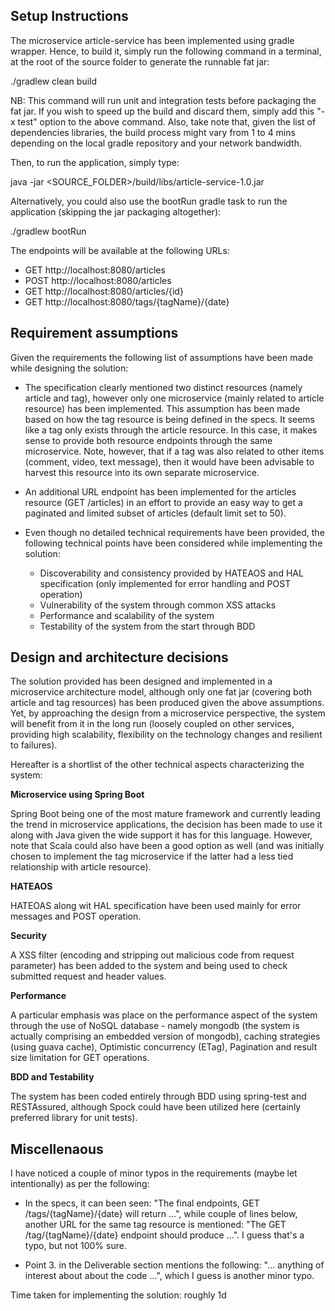 Setup Instructions
--

The microservice article-service has been implemented using gradle wrapper. Hence, to build it, simply run the following command
in a terminal, at the root of the source folder to generate the runnable fat jar:

./gradlew clean build

NB: This command will run unit and integration tests before packaging
the fat jar. If you wish to speed up the build and discard them,
simply add this "-x test" option to the above command. Also, take note that,
given the list of dependencies libraries, the build process might vary from
1 to 4 mins depending on the local gradle repository and your network bandwidth.

Then, to run the application, simply type:

java -jar <SOURCE_FOLDER>/build/libs/article-service-1.0.jar

Alternatively, you could also use the bootRun gradle task to run the application (skipping the jar packaging altogether):

./gradlew bootRun


The endpoints will be available at the following URLs:

- GET http://localhost:8080/articles
- POST http://localhost:8080/articles
- GET http://localhost:8080/articles/{id}
- GET http://localhost:8080/tags/{tagName}/{date}


Requirement assumptions
--

Given the requirements the following list of assumptions have been made while designing the solution:

- The specification clearly mentioned two distinct resources (namely article and tag), however only one microservice
 (mainly related to article resource) has been implemented. This assumption has been made based on
 how the tag resource is being defined in the specs. It seems like a tag only exists through the article
 resource. In this case, it makes sense to provide both resource endpoints through the same microservice.
 Note, however, that if a tag was also related to other items (comment, video, text message), then it would
 have been advisable to harvest this resource into its own separate microservice.

- An additional URL endpoint has been implemented for the articles resource (GET /articles) in an effort to
provide an easy way to get a paginated and limited subset of articles (default limit set to 50).

- Even though no detailed technical requirements have been provided, the following technical points have been
considered while implementing the solution:

    - Discoverability and consistency provided by HATEAOS and HAL specification
    (only implemented for error handling and POST operation)
    - Vulnerability of the system through common XSS attacks
    - Performance and scalability of the system
    - Testability of the system from the start through BDD

Design and architecture decisions
--

The solution provided has been designed and implemented in a microservice architecture model,
although only one fat jar (covering both article and tag resources) has been produced
given the above assumptions. Yet, by approaching the design from a microservice perspective,
the system will benefit from it in the long run (loosely coupled on other services, providing
high scalability, flexibility on the technology changes and resilient to failures).

Hereafter is a shortlist of the other technical aspects characterizing the system:

**Microservice using Spring Boot**

Spring Boot being one of the most mature framework and currently leading the trend in microservice applications,
the decision has been made to use it along with Java given the wide support it has for this language.
However, note that Scala could also have been a good option as well (and was initially chosen
to implement the tag microservice if the latter had a less tied relationship
with article resource).

**HATEAOS**

HATEOAS along wit HAL specification have been used mainly for error messages and POST operation.

**Security**

A XSS filter (encoding and stripping out malicious code from request parameter) has been added to the system
and being used to check submitted request and header values.

**Performance**

A particular emphasis was place on the performance aspect of the system through
the use of NoSQL database - namely mongodb (the system is actually comprising an embedded version
of mongodb), caching strategies (using guava cache), Optimistic concurrency (ETag),
Pagination and result size limitation for GET operations.

**BDD and Testability**

The system has been coded entirely through BDD using spring-test and RESTAssured,
although Spock could have been utilized here (certainly preferred library for unit tests).


Miscellenaous
--

I have noticed a couple of minor typos in the requirements (maybe let intentionally) as per the following:

- In the specs, it can been seen: "The final endpoints, GET /tags/{tagName}/{date} will return ...",
while couple of lines below, another URL for the same tag resource is mentioned:
"The GET /tag/{tagName}/{date} endpoint should produce ...". I guess that's
a typo, but not 100% sure.

- Point 3. in the Deliverable section mentions the following: "... anything of interest about about the code ...",
which I guess is another minor typo.


Time taken for implementing the solution: roughly 1d